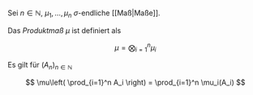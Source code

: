 Sei $n \in \mathbb{N}$, $\mu_1, \dots, \mu_n$ $\sigma$-endliche [[Maß|Maße]].

Das *Produktmaß* $\mu$ ist definiert als

$$
	\mu = \bigotimes_{i=1}^n \mu_i
$$

Es gilt für $(A_n)_{n \in \mathbb{N}}$

$$
\mu\left( \prod_{i=1}^n A_i \right) = \prod_{i=1}^n \mu_i(A_i)
$$